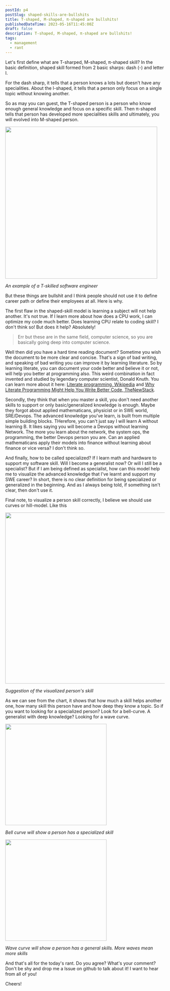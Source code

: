 ```yaml
---
postId: p4
postSlug: shaped-skills-are-bullshits
title: T-shaped, M-shaped, π-shaped are bullshits!
publishedDateTime: 2023-05-16T11:45:00Z
draft: false
description: T-shaped, M-shaped, π-shaped are bullshits!
tags:
  - management
  - rant
---
```


Let's first define what are T-sharped, M-shaped, π-shaped skill? In the basic definition, shaped skill formed from 2 basic sharps: dash (-) and letter I.

For the dash sharp, it tells that a person knows a lots but doesn't have any specialities. About the I-shaped, it tells that a person only focus on a single topic without knowing another.

So as may you can guest, the T-shaped person is a person who know enough general knowledge and focus on a specific skill. Then π-shaped tells that person has developed more specialities skills and ultimately, you will evolved into M-shaped person.

<div class="post-p-image">
  <img src="/blog-assets/p4/p4-t-sharp-example.jpg" width=480 />

  *An example of a T-skilled software engineer*
</div>

But these things are bullshit and I think people should not use it to define career path or define their employees at all. Here is why.

The first flaw in the shaped-skill model is learning a subject will not help another. It's not true. If I learn more about how does a CPU work, I can optimize my code much better. Does learning CPU relate to coding skill? I don't think so! But does it help? Absolutely!

>  Err but these are in the same field, computer science, so you are basically going deep into computer science.

Well then did you have a hard time reading document? Sometime you wish the document to be more clear and concise. That's a sign of bad writing, and speaking of bad writing you can improve it by learning literature. So by learning literate, you can document your code better and believe it or not, will help you better at programming also. This weird combination in fact invented and studied by legendary computer scientist, Donald Knuth. You can learn more about it here: [Literate programming, Wikipedia](https://en.wikipedia.org/wiki/Literate_programming) and [Why Literate Programming Might Help You Write Better Code, TheNewStack](https://thenewstack.io/why-literate-programming-might-help-you-write-better-code/).

Secondly, they think that when you master a skill, you don't need another skills to support or only basic/generalized knowledge is enough. Maybe they forgot about applied mathematicans, physicist or in SWE world, SRE/Devops. The advanced knowledge you've learn, is built from multiple simple building blocks. THerefore, you can't just say I will learn A without learning B. It likes saying you will become a Devops without learning Network. The more you learn about the network, the system ops, the programming, the better Devops person you are. Can an applied mathematicans apply their models into finance without learning about finance or vice versa? I don't think so.

And finally, how to be called specialized? If I learn math and hardware to support my software skill. Will I become a generalist now? Or will I still be a specialist? But if I am being defined as specialist, how can this model help me to visualize the advanced knowledge that I've learnt and support my SWE career? In short, there is no clear definition for being specialized or generalized in the beginning. And as I always being told, if something isn't clear, then don't use it.

Final note, to visualize a person skill correctly, I believe we should use curves or hill-model. Like this

<div class="post-p-image">
  <img src="/blog-assets/p4/p4-suggested-skill-model.jpg" width=540>

  *Suggestion of the visualized person's skill*
</div>

As we can see from the chart, it shows that how much a skill helps another one, how many skill this person have and how deep they know a topic. So if you want to looking for a specialized person? Look for a bell-curve. A generalist with deep knowledge? Looking for a wave curve.

<div class="post-p-image">
  <img src="/blog-assets/p4/p4-bell-curve.jpg" width=320>

  *Bell curve will show a person has a specialized skill*
</div>

<div class="post-p-image">
  <img src="/blog-assets/p4/p4-wave-curve.jpg" width=320>

  *Wave curve will show a person has a general skills. More waves mean more skills*
</div>

And that's all for the today's rant. Do you agree? What's your comment? Don't be shy and drop me a Issue on github to talk about it! I want to hear from all of you!

Cheers!